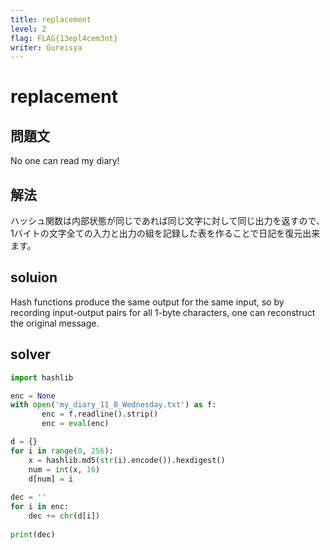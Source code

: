```yaml
---
title: replacement   
level: 2          
flag: FLAG{13epl4cem3nt}
writer: Gureisya      
---
```


# replacement

## 問題文
No one can read my diary!

## 解法
ハッシュ関数は内部状態が同じであれば同じ文字に対して同じ出力を返すので、1バイトの文字全ての入力と出力の組を記録した表を作ることで日記を復元出来ます。

## soluion
Hash functions produce the same output for the same input, so by recording input-output pairs for all 1-byte characters, one can reconstruct the original message.

## solver
```py
import hashlib

enc = None
with open('my_diary_11_8_Wednesday.txt') as f:
       enc = f.readline().strip()
       enc = eval(enc)

d = {}
for i in range(0, 256):
    x = hashlib.md5(str(i).encode()).hexdigest()
    num = int(x, 16)
    d[num] = i
    
dec = ''
for i in enc:
    dec += chr(d[i])
    
print(dec)
```